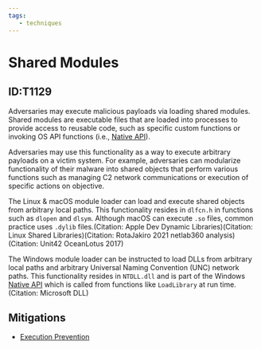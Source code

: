 ```yaml
---
tags:
   - techniques
---
```

# Shared Modules
## ID:T1129
Adversaries may execute malicious payloads via loading shared modules. Shared modules are executable files that are loaded into processes to provide access to reusable code, such as specific custom functions or invoking OS API functions (i.e., [Native API](techniques/T1106)).

Adversaries may use this functionality as a way to execute arbitrary payloads on a victim system. For example, adversaries can modularize functionality of their malware into shared objects that perform various functions such as managing C2 network communications or execution of specific actions on objective.

The Linux & macOS module loader can load and execute shared objects from arbitrary local paths. This functionality resides in `dlfcn.h` in functions such as `dlopen` and `dlsym`. Although macOS can execute `.so` files, common practice uses `.dylib` files.(Citation: Apple Dev Dynamic Libraries)(Citation: Linux Shared Libraries)(Citation: RotaJakiro 2021 netlab360 analysis)(Citation: Unit42 OceanLotus 2017)

The Windows module loader can be instructed to load DLLs from arbitrary local paths and arbitrary Universal Naming Convention (UNC) network paths. This functionality resides in `NTDLL.dll` and is part of the Windows [Native API](techniques/T1106) which is called from functions like `LoadLibrary` at run time.(Citation: Microsoft DLL)
## Mitigations
* [Execution Prevention](mitigations/M1038)
